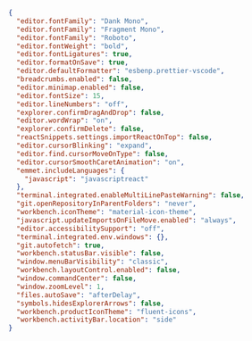 ﻿```json
{
  "editor.fontFamily": "Dank Mono",
  "editor.fontFamily": "Fragment Mono",
  "editor.fontFamily": "Roboto",
  "editor.fontWeight": "bold",
  "editor.fontLigatures": true,
  "editor.formatOnSave": true,
  "editor.defaultFormatter": "esbenp.prettier-vscode",
  "breadcrumbs.enabled": false,
  "editor.minimap.enabled": false,
  "editor.fontSize": 15,
  "editor.lineNumbers": "off",
  "explorer.confirmDragAndDrop": false,
  "editor.wordWrap": "on",
  "explorer.confirmDelete": false,
  "reactSnippets.settings.importReactOnTop": false,
  "editor.cursorBlinking": "expand",
  "editor.find.cursorMoveOnType": false,
  "editor.cursorSmoothCaretAnimation": "on",
  "emmet.includeLanguages": {
    "javascript": "javascriptreact"
  },
  "terminal.integrated.enableMultiLinePasteWarning": false,
  "git.openRepositoryInParentFolders": "never",
  "workbench.iconTheme": "material-icon-theme",
  "javascript.updateImportsOnFileMove.enabled": "always",
  "editor.accessibilitySupport": "off",
  "terminal.integrated.env.windows": {},
  "git.autofetch": true,
  "workbench.statusBar.visible": false,
  "window.menuBarVisibility": "classic",
  "workbench.layoutControl.enabled": false,
  "window.commandCenter": false,
  "window.zoomLevel": 1,
  "files.autoSave": "afterDelay",
  "symbols.hidesExplorerArrows": false,
  "workbench.productIconTheme": "fluent-icons",
  "workbench.activityBar.location": "side"
}


```
